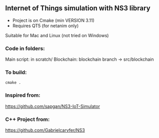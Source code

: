## Internet of Things simulation with NS3 library



 - Project is on Cmake (min VERSION 3.11)
 - Requires QT5 (for netanim only)
 
Suitable for Mac and Linux (not tried on Windows)


### Code in folders:

Main script: in scratch/
Blockchain: blockchain branch -> src/blockchain

### To build:

    cmake .

### Inspired from:
https://github.com/sapgan/NS3-IoT-Simulator

### C++ Project from:
https://github.com/Gabrielcarvfer/NS3
